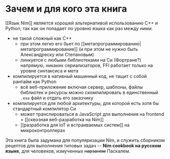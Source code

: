 # Зачем и для кого эта книга

[[Язык Nim]] является хорошей альтернативой использованию C++ и Python, так как он попадает по уровню языка как раз между ними:
* не такой сложный как С++
  * при этом легко его бьет по [[метапрограммированию|метапрограммирование]] (и при этом не нужно быть Александреску или Степановым)
  * линкуется с любыми библиотеками на Си (Фортране?) напрямую, никаких сериализаторов, FFI работает только на уровне синтаксиса и мета
* компилируется в нативный машинный код, не тащит с собой рантайм как Python
  * всё веб-приложение включая сервер, шаблоны, файлы библиотек и ресурсы можно скомпилировать в единственный `.exe` файл и отдать его заказчику
* компилируется для любой архитектуры, для которой есть хотя бы стандартный компилятор Си
  * может транслироваться в JavaScript для выполнения на frontend = [[сквозная веб-разработка на Nim]]
  * [[разработка для IoT и встраиваемых систем]] на микроконтроллерах

Эта книга была задумана для популяризации Nim, и служить сборником рецептов для выполнения типовых задач -- **Nim cookbook на русском языке**, для человеков, измученных ~~нарзаном~~ Паскалем.
